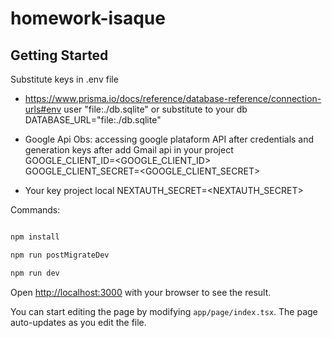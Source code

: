 # homework-isaque

## Getting Started

Substitute keys in .env file

- <https://www.prisma.io/docs/reference/database-reference/connection-urls#env>
  user "file:./db.sqlite" or substitute to your db
  DATABASE_URL="file:./db.sqlite"

- Google Api
  Obs: accessing google plataform API after credentials and generation keys after add Gmail api in your project
  GOOGLE_CLIENT_ID=<GOOGLE_CLIENT_ID>
  GOOGLE_CLIENT_SECRET=<GOOGLE_CLIENT_SECRET>

- Your key project local
  NEXTAUTH_SECRET=<NEXTAUTH_SECRET>

Commands:

```bash

npm install

npm run postMigrateDev

npm run dev

```

Open [http://localhost:3000](http://localhost:3000) with your browser to see the result.

You can start editing the page by modifying `app/page/index.tsx`. The page auto-updates as you edit the file.
